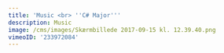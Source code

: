 ```yaml
---
title: 'Music <br> ''C# Major'''
description: Music
image: /cms/images/Skærmbillede 2017-09-15 kl. 12.39.40.png
vimeoID: '233972084'
---
```



